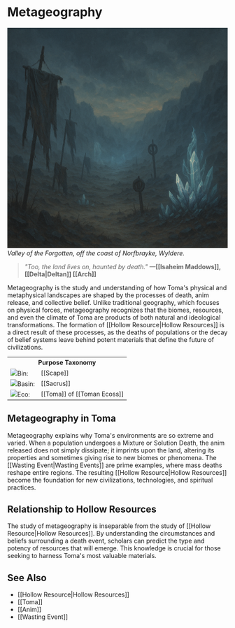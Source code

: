 <!-- wiki-header-section:start -->
# Metageography

<img src="wiki_images/Metageography.png"><i>Valley of the Forgotten, off the coast of Norfbrayke, Wyldere.</i></img>

> _"Too, the land lives on, haunted by death."_
> **—[[Isaheim Maddows]], [[Delta|Deltan]] [[Arch]]**

Metageography is the study and understanding of how Toma's physical and metaphysical landscapes are shaped by the processes of death, anim release, and collective belief. Unlike traditional geography, which focuses on physical forces, metageography recognizes that the biomes, resources, and even the climate of Toma are products of both natural and ideological transformations. The formation of [[Hollow Resource|Hollow Resources]] is a direct result of these processes, as the deaths of populations or the decay of belief systems leave behind potent materials that define the future of civilizations.
<!-- wiki-header-section:end -->

<!-- taxonomy-table-section:start -->
<div class="taxonomy-table">
  <table>
    <tr>
      <th colspan="3">Purpose Taxonomy</th>
    </tr>
    <tr>
      <td class="taxon-label"><img src="svg/bin.svg" class="taxon-icon">Bin:</td>
      <td class="taxon-content" colspan="2">[[Scape]]</td>
    </tr>
    <tr>
      <td class="taxon-label"><img src="svg/basin.svg" class="taxon-icon">Basin:</td>
      <td class="taxon-content" colspan="2">[[Sacrus]]</td>
    </tr>
    <tr>
      <td class="taxon-label"><img src="svg/eco.svg" class="taxon-icon">Eco:</td>
      <td class="taxon-content" colspan="2">[[Toma]] of [[Toman Ecoss]]</td>
    </tr>
  </table>
</div>
<!-- taxonomy-table-section:end -->

## Metageography in Toma

Metageography explains why Toma's environments are so extreme and varied. When a population undergoes a Mixture or Solution Death, the anim released does not simply dissipate; it imprints upon the land, altering its properties and sometimes giving rise to new biomes or phenomena. The [[Wasting Event|Wasting Events]] are prime examples, where mass deaths reshape entire regions. The resulting [[Hollow Resource|Hollow Resources]] become the foundation for new civilizations, technologies, and spiritual practices.

## Relationship to Hollow Resources

The study of metageography is inseparable from the study of [[Hollow Resource|Hollow Resources]]. By understanding the circumstances and beliefs surrounding a death event, scholars can predict the type and potency of resources that will emerge. This knowledge is crucial for those seeking to harness Toma's most valuable materials.

## See Also

- [[Hollow Resource|Hollow Resources]]
- [[Toma]]
- [[Anim]]
- [[Wasting Event]]
